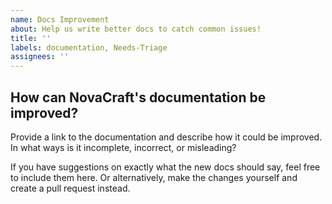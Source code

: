 ```yaml
---
name: Docs Improvement
about: Help us write better docs to catch common issues!
title: ''
labels: documentation, Needs-Triage
assignees: ''
---
```


## How can NovaCraft's documentation be improved?

Provide a link to the documentation and describe how it could be improved. In what ways is it incomplete, incorrect, or misleading?

If you have suggestions on exactly what the new docs should say, feel free to include them here. 
Or alternatively, make the changes yourself and create a pull request instead.
